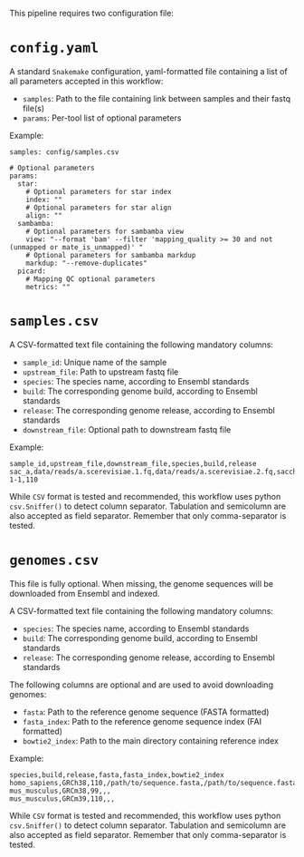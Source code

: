 This pipeline requires two configuration file:

# `config.yaml`

A standard `Snakemake` configuration, yaml-formatted file containing a list of
all parameters accepted in this workflow:

* `samples`: Path to the file containing link between samples and their fastq file(s)
* `params`: Per-tool list of optional parameters

Example:

```
samples: config/samples.csv

# Optional parameters
params:
  star:
    # Optional parameters for star index
    index: ""
    # Optional parameters for star align
    align: ""
  sambamba:
    # Optional parameters for sambamba view
    view: "--format 'bam' --filter 'mapping_quality >= 30 and not (unmapped or mate_is_unmapped)' "
    # Optional parameters for sambamba markdup
    markdup: "--remove-duplicates"
  picard:
    # Mapping QC optional parameters
    metrics: ""
```

# `samples.csv`

A CSV-formatted text file containing the following mandatory columns:

* `sample_id`: Unique name of the sample
* `upstream_file`: Path to upstream fastq file
* `species`: The species name, according to Ensembl standards
* `build`: The corresponding genome build, according to Ensembl standards
* `release`: The corresponding genome release, according to Ensembl standards
* `downstream_file`: Optional path to downstream fastq file

Example:

```
sample_id,upstream_file,downstream_file,species,build,release
sac_a,data/reads/a.scerevisiae.1.fq,data/reads/a.scerevisiae.2.fq,saccharomyces_cerevisiae,R64-1-1,110
```

While `CSV` format is tested and recommended, this workflow uses python
`csv.Sniffer()` to detect column separator. Tabulation and semicolumn are
also accepted as field separator. Remember that only comma-separator is
tested.

# `genomes.csv`

This file is fully optional. When missing, the genome sequences
will be downloaded from Ensembl and indexed.

A CSV-formatted text file containing the following mandatory columns:

* `species`: The species name, according to Ensembl standards
* `build`: The corresponding genome build, according to Ensembl standards
* `release`: The corresponding genome release, according to Ensembl standards

The following columns are optional and are used to avoid downloading genomes:

* `fasta`: Path to the reference genome sequence (FASTA formatted)
* `fasta_index`: Path to the reference genome sequence index (FAI formatted)
* `bowtie2_index`: Path to the main directory containing reference index

Example:

```
species,build,release,fasta,fasta_index,bowtie2_index
homo_sapiens,GRCh38,110,/path/to/sequence.fasta,/path/to/sequence.fasta.fai,/path/to/bowtie2_sequence/
mus_musculus,GRCm38,99,,,
mus_musculus,GRCm39,110,,,
```

While `CSV` format is tested and recommended, this workflow uses python
`csv.Sniffer()` to detect column separator. Tabulation and semicolumn are
also accepted as field separator. Remember that only comma-separator is
tested.